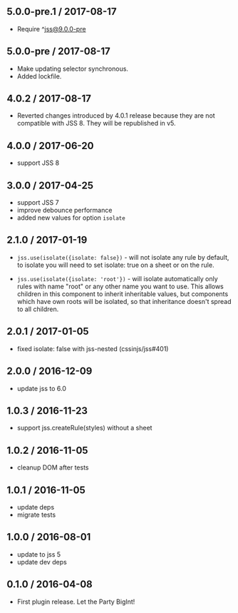 ## 5.0.0-pre.1 / 2017-08-17

- Require ^jss@9.0.0-pre

## 5.0.0-pre / 2017-08-17

- Make updating selector synchronous.
- Added lockfile.

## 4.0.2 / 2017-08-17

- Reverted changes introduced by 4.0.1 release because they are not compatible with JSS 8. They will be republished in v5.

## 4.0.0 / 2017-06-20

- support JSS 8

## 3.0.0 / 2017-04-25

- support JSS 7
- improve debounce performance
- added new values for option `isolate`

## 2.1.0 / 2017-01-19

- `jss.use(isolate({isolate: false})` - will not isolate any rule by default, to isolate you will need to set isolate: true on a sheet or on the rule.

- `jss.use(isolate({isolate: 'root'})` - will isolate automatically only rules with name "root" or any other name you want to use. This allows children in this component to inherit inheritable values, but components which have own roots will be isolated, so that inheritance doesn't spread to all children.

## 2.0.1 / 2017-01-05

- fixed isolate: false with jss-nested (cssinjs/jss#401)

## 2.0.0 / 2016-12-09

- update jss to 6.0

## 1.0.3 / 2016-11-23

- support jss.createRule(styles) without a sheet

## 1.0.2 / 2016-11-05

- cleanup DOM after tests

## 1.0.1 / 2016-11-05

- update deps
- migrate tests

## 1.0.0 / 2016-08-01

- update to jss 5
- update dev deps

## 0.1.0 / 2016-04-08

- First plugin release. Let the Party BigInt!
